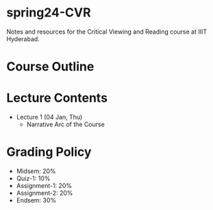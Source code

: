 # spring24-CVR
Notes and resources for the Critical Viewing and Reading course at IIIT Hyderabad.

# Course Outline

# Lecture Contents
- Lecture 1 (04 Jan, Thu)
    - Narrative Arc of the Course

# Grading Policy
* Midsem: 20%
* Quiz-1: 10%
* Assignment-1: 20%
* Assignment-2: 20%
* Endsem: 30%